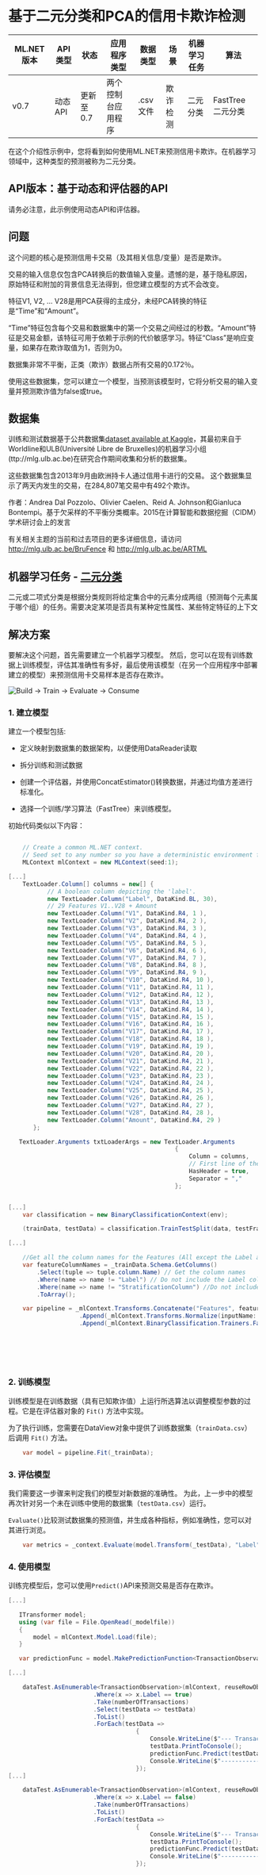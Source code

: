 # 基于二元分类和PCA的信用卡欺诈检测

| ML.NET 版本 | API 类型          | 状态                        | 应用程序类型    | 数据类型 | 场景            | 机器学习任务                   | 算法                  |
|----------------|-------------------|-------------------------------|-------------|-----------|---------------------|---------------------------|-----------------------------|
| v0.7           | 动态API | 更新至0.7 | 两个控制台应用程序 | .csv 文件 | 欺诈检测 | 二元分类 | FastTree 二元分类 |

在这个介绍性示例中，您将看到如何使用ML.NET来预测信用卡欺诈。在机器学习领域中，这种类型的预测被称为二元分类。

## API版本：基于动态和评估器的API
请务必注意，此示例使用动态API和评估器。

## 问题
这个问题的核心是预测信用卡交易（及其相关信息/变量）是否是欺诈。
 
交易的输入信息仅包含PCA转换后的数值输入变量。遗憾的是，基于隐私原因，原始特征和附加的背景信息无法得到，但您建立模型的方式不会改变。 

特征V1, V2, ... V28是用PCA获得的主成分，未经PCA转换的特征是“Time”和“Amount”。

“Time”特征包含每个交易和数据集中的第一个交易之间经过的秒数。“Amount”特征是交易金额，该特征可用于依赖于示例的代价敏感学习。特征“Class”是响应变量，如果存在欺诈取值为1，否则为0。

数据集非常不平衡，正类（欺诈）数据占所有交易的0.172％。

使用这些数据集，您可以建立一个模型，当预测该模型时，它将分析交易的输入变量并预测欺诈值为false或true。

## 数据集

训练和测试数据基于公共数据集[dataset available at Kaggle](https://www.kaggle.com/mlg-ulb/creditcardfraud)，其最初来自于Worldline和ULB(Université Libre de Bruxelles)的机器学习小组(ttp://mlg.ulb.ac.be)在研究合作期间收集和分析的数据集。

这些数据集包含2013年9月由欧洲持卡人通过信用卡进行的交易。 这个数据集显示了两天内发生的交易，在284,807笔交易中有492个欺诈。

作者：Andrea Dal Pozzolo、Olivier Caelen、Reid A. Johnson和Gianluca Bontempi。基于欠采样的不平衡分类概率。2015在计算智能和数据挖掘（CIDM）学术研讨会上的发言

有关相关主题的当前和过去项目的更多详细信息，请访问 http://mlg.ulb.ac.be/BruFence 和 http://mlg.ulb.ac.be/ARTML

## 机器学习任务 - [二元分类](https://en.wikipedia.org/wiki/Binary_classification)

二元或二项式分类是根据分类规则将给定集合中的元素分成两组（预测每个元素属于哪个组）的任务。需要决定某项是否具有某种定性属性、某些特定特征的上下文
  
## 解决方案

要解决这个问题，首先需要建立一个机器学习模型。 然后，您可以在现有训练数据上训练模型，评估其准确性有多好，最后使用该模型（在另一个应用程序中部署建立的模型）来预测信用卡交易样本是否存在欺诈。

![Build -> Train -> Evaluate -> Consume](https://raw.githubusercontent.com/dotnet/machinelearning-samples/features/samples-new-api/samples/csharp/getting-started/shared_content/modelpipeline.png)


### 1. 建立模型
建立一个模型包括:

- 定义映射到数据集的数据架构，以便使用DataReader读取

- 拆分训练和测试数据

- 创建一个评估器，并使用ConcatEstimator()转换数据，并通过均值方差进行标准化。 

- 选择一个训练/学习算法（FastTree）来训练模型。


初始代码类似以下内容：

`````csharp

    // Create a common ML.NET context.
    // Seed set to any number so you have a deterministic environment for repeateable results
    MLContext mlContext = new MLContext(seed:1);

[...]
    TextLoader.Column[] columns = new[] {
           // A boolean column depicting the 'label'.
           new TextLoader.Column("Label", DataKind.BL, 30),
           // 29 Features V1..V28 + Amount
           new TextLoader.Column("V1", DataKind.R4, 1 ),
           new TextLoader.Column("V2", DataKind.R4, 2 ),
           new TextLoader.Column("V3", DataKind.R4, 3 ),
           new TextLoader.Column("V4", DataKind.R4, 4 ),
           new TextLoader.Column("V5", DataKind.R4, 5 ),
           new TextLoader.Column("V6", DataKind.R4, 6 ),
           new TextLoader.Column("V7", DataKind.R4, 7 ),
           new TextLoader.Column("V8", DataKind.R4, 8 ),
           new TextLoader.Column("V9", DataKind.R4, 9 ),
           new TextLoader.Column("V10", DataKind.R4, 10 ),
           new TextLoader.Column("V11", DataKind.R4, 11 ),
           new TextLoader.Column("V12", DataKind.R4, 12 ),
           new TextLoader.Column("V13", DataKind.R4, 13 ),
           new TextLoader.Column("V14", DataKind.R4, 14 ),
           new TextLoader.Column("V15", DataKind.R4, 15 ),
           new TextLoader.Column("V16", DataKind.R4, 16 ),
           new TextLoader.Column("V17", DataKind.R4, 17 ),
           new TextLoader.Column("V18", DataKind.R4, 18 ),
           new TextLoader.Column("V19", DataKind.R4, 19 ),
           new TextLoader.Column("V20", DataKind.R4, 20 ),
           new TextLoader.Column("V21", DataKind.R4, 21 ),
           new TextLoader.Column("V22", DataKind.R4, 22 ),
           new TextLoader.Column("V23", DataKind.R4, 23 ),
           new TextLoader.Column("V24", DataKind.R4, 24 ),
           new TextLoader.Column("V25", DataKind.R4, 25 ),
           new TextLoader.Column("V26", DataKind.R4, 26 ),
           new TextLoader.Column("V27", DataKind.R4, 27 ),
           new TextLoader.Column("V28", DataKind.R4, 28 ),
           new TextLoader.Column("Amount", DataKind.R4, 29 )
       };

   TextLoader.Arguments txtLoaderArgs = new TextLoader.Arguments
                                               {
                                                   Column = columns,
                                                   // First line of the file is a header, not a data row.
                                                   HasHeader = true,
                                                   Separator = ","
                                               };


[...]
    var classification = new BinaryClassificationContext(env);

    (trainData, testData) = classification.TrainTestSplit(data, testFraction: 0.2);

[...]

    //Get all the column names for the Features (All except the Label and the StratificationColumn)
    var featureColumnNames = _trainData.Schema.GetColumns()
        .Select(tuple => tuple.column.Name) // Get the column names
        .Where(name => name != "Label") // Do not include the Label column
        .Where(name => name != "StratificationColumn") //Do not include the StratificationColumn
        .ToArray();

    var pipeline = _mlContext.Transforms.Concatenate("Features", featureColumnNames)
                    .Append(_mlContext.Transforms.Normalize(inputName: "Features", outputName: "FeaturesNormalizedByMeanVar", mode: NormalizerMode.MeanVariance))                       
                    .Append(_mlContext.BinaryClassification.Trainers.FastTree(labelColumn: "Label", 
                                                                              featureColumn: "Features",
                                                                              numLeaves: 20,
                                                                              numTrees: 100,
                                                                              minDatapointsInLeaves: 10,
                                                                              learningRate: 0.2));

`````

### 2. 训练模型
训练模型是在训练数据（具有已知欺诈值）上运行所选算法以调整模型参数的过程。它是在评估器对象的 `Fit()` 方法中实现。

为了执行训练，您需要在DataView对象中提供了训练数据集（`trainData.csv`）后调用 `Fit()` 方法。

`````csharp    
    var model = pipeline.Fit(_trainData);
`````

### 3. 评估模型
我们需要这一步骤来判定我们的模型对新数据的准确性。 为此，上一步中的模型再次针对另一个未在训练中使用的数据集（`testData.csv`）运行。

`Evaluate()`比较测试数据集的预测值，并生成各种指标，例如准确性，您可以对其进行浏览。 

`````csharp
    var metrics = _context.Evaluate(model.Transform(_testData), "Label");
`````

### 4. 使用模型
训练完模型后，您可以使用`Predict()`API来预测交易是否存在欺诈。

`````csharp
[...]

   ITransformer model;
   using (var file = File.OpenRead(_modelfile))
   {
       model = mlContext.Model.Load(file);
   }

   var predictionFunc = model.MakePredictionFunction<TransactionObservation, TransactionFraudPrediction>(mlContext);

[...]

    dataTest.AsEnumerable<TransactionObservation>(mlContext, reuseRowObject: false)
                        .Where(x => x.Label == true)
                        .Take(numberOfTransactions)
                        .Select(testData => testData)
                        .ToList()
                        .ForEach(testData => 
                                    {
                                        Console.WriteLine($"--- Transaction ---");
                                        testData.PrintToConsole();
                                        predictionFunc.Predict(testData).PrintToConsole();
                                        Console.WriteLine($"-------------------");
                                    });
[...]

    dataTest.AsEnumerable<TransactionObservation>(mlContext, reuseRowObject: false)
                        .Where(x => x.Label == false)
                        .Take(numberOfTransactions)
                        .ToList()
                        .ForEach(testData =>
                                    {
                                        Console.WriteLine($"--- Transaction ---");
                                        testData.PrintToConsole();
                                        predictionFunc.Predict(testData).PrintToConsole();
                                        Console.WriteLine($"-------------------");
                                    });

`````
